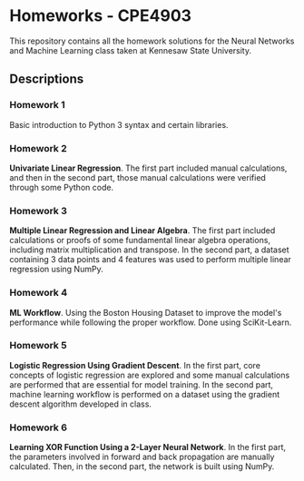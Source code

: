 # Homeworks - CPE4903

This repository contains all the homework solutions for the Neural Networks and Machine Learning class taken at Kennesaw State University.

## Descriptions

### Homework 1
Basic introduction to Python 3 syntax and certain libraries.

### Homework 2
**Univariate Linear Regression**. The first part included manual calculations, and then in the second part, those manual calculations were verified through some Python code.

### Homework 3
**Multiple Linear Regression and Linear Algebra**. The first part included calculations or proofs of some fundamental linear algebra operations, including matrix multiplication and transpose. In the second part, a dataset containing 3 data points and 4 features was used to perform multiple linear regression using NumPy.

### Homework 4
**ML Workflow**. Using the Boston Housing Dataset to improve the model's performance while following the proper workflow. Done using SciKit-Learn.

### Homework 5
**Logistic Regression Using Gradient Descent**. In the first part, core concepts of logistic regression are explored and some manual calculations are performed that are essential for model training. In the second part, machine learning workflow is performed on a dataset using the gradient descent algorithm developed in class.

### Homework 6
**Learning XOR Function Using a 2-Layer Neural Network**. In the first part, the parameters involved in forward and back propagation are manually calculated. Then, in the second part, the network is built using NumPy. 
